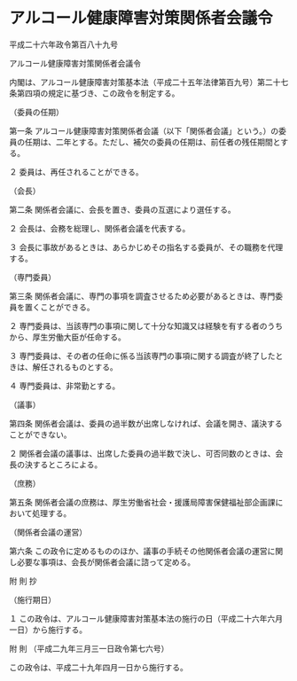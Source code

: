 # アルコール健康障害対策関係者会議令

平成二十六年政令第百八十九号

アルコール健康障害対策関係者会議令

内閣は、アルコール健康障害対策基本法（平成二十五年法律第百九号）第二十七条第四項の規定に基づき、この政令を制定する。

（委員の任期）

第一条 アルコール健康障害対策関係者会議（以下「関係者会議」という。）の委員の任期は、二年とする。ただし、補欠の委員の任期は、前任者の残任期間とする。

２ 委員は、再任されることができる。

（会長）

第二条 関係者会議に、会長を置き、委員の互選により選任する。

２ 会長は、会務を総理し、関係者会議を代表する。

３ 会長に事故があるときは、あらかじめその指名する委員が、その職務を代理する。

（専門委員）

第三条 関係者会議に、専門の事項を調査させるため必要があるときは、専門委員を置くことができる。

２ 専門委員は、当該専門の事項に関して十分な知識又は経験を有する者のうちから、厚生労働大臣が任命する。

３ 専門委員は、その者の任命に係る当該専門の事項に関する調査が終了したときは、解任されるものとする。

４ 専門委員は、非常勤とする。

（議事）

第四条 関係者会議は、委員の過半数が出席しなければ、会議を開き、議決することができない。

２ 関係者会議の議事は、出席した委員の過半数で決し、可否同数のときは、会長の決するところによる。

（庶務）

第五条 関係者会議の庶務は、厚生労働省社会・援護局障害保健福祉部企画課において処理する。

（関係者会議の運営）

第六条 この政令に定めるもののほか、議事の手続その他関係者会議の運営に関し必要な事項は、会長が関係者会議に諮って定める。

附 則 抄

（施行期日）

１ この政令は、アルコール健康障害対策基本法の施行の日（平成二十六年六月一日）から施行する。

附 則 （平成二九年三月三一日政令第七六号）

この政令は、平成二十九年四月一日から施行する。
